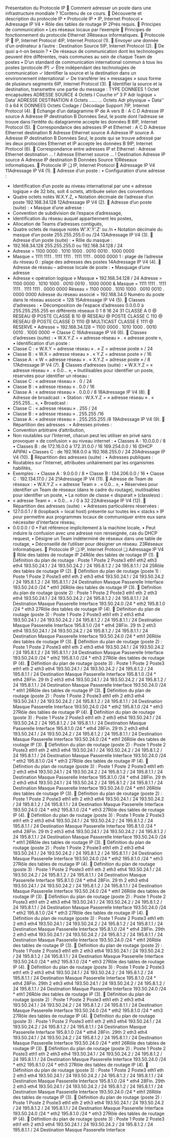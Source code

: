 Présentation du
Protocole IP

Comment adresser un poste dans
une infrastructure mondiale ?
1Contenu de ce cours.

Découverte et description du protocole IP
• Protocole IP
• IP, Internet Protocol
• Adressage IP V4
• Rôle des tables de routage IP
2Prés requis.

Principes de communication
• Les réseaux locaux par l’exemple

Principes de fonctionnement du protocole Ethernet
3Réseaux informatiques.

Protocole IP
 IP, Internet Protocol
4IP, Internet Protocol (1).

Envoyer une donnée d’un ordinateur à l’autre :
Destination
Source
5IP, Internet Protocol (2).

De quoi a-t-on besoin ?
• De réseaux de communication dont les technologies peuvent
être différentes, mais communes au sein de chaque Team de
postes
• D’un standard de communication international commun à tous
les postes (protocole IP)
✓ Être indépendant des technologies de communication
✓ Identifier la source et la destination dans un
environnement international
✓ De transférer les « messages » sous forme de plusieurs
segments
6IP, Internet Protocol (3).

Identifier la source et la destination, transmettre une partie du
message :
TYPE DONNEES 1 Octet
encapsulées
ADRESSE SOURCE 4 Octets
I
Couche n° 3
P
Adr logique + Data’ ADRESSE DESTINATION 4 Octets
…… … Octets
Adr physique + Data’’
0 à 64 K
DONNEES
Octets
Codage / Décodage
Support
7IP, Internet Protocol (4).

Échange d’un datagramme IP de A vers B :
A
C D
Adresse IP source A
Adresse IP destination B
Données
Seul, le poste dont l’adresse se
trouve dans l’entête du
datagramme accepte les données
B
8IP, Internet Protocol (5).

Correspondance des adresses IP et Ethernet :
A
C D
Adresse Ethernet destination B
Adresse Ethernet source A
Adresse IP source A
Adresse IP destination B
Données
Seul, le poste qui se trouve
adressé par les deux protocoles
Ethernet et IP
accepte les données B
9IP, Internet Protocol (6).

Correspondance entre adresses IP et Ethernet :
Adresse Ethernet destination ... !
Adresse Ethernet source … ! Destination
Adresse IP source A
Adresse IP destination B
Données
Source
10Réseaux informatiques.

Protocole IP
❑ IP, Internet Protocol
 Adressage IP V4
11Adressage IP V4 (1).

Adresse d’un poste :
• Configuration d’une adresse :
- Identification d’un poste au niveau international par une
« adresse logique » de 32 bits, soit 4 octets, attribuée
selon des conventions
- Quatre octets notés W.X.Y.Z,
• Notation décimale de l’adresse d’un poste 192.168.34.128
12Adressage IP V4 (2).

Adresse d’un poste (suite) :
• Masque d’une adresse :
- Convention de subdivision de l’espace d’adressage,
- Identification du réseau auquel appartiennent les postes,
- Allocation de Teams d’adresses contiguës,
- Quatre octets de masque notés W’.X’.Y’.Z’ ou /n
• Notation décimale du masque d’un poste 255.255.255.0 ou /24
13Adressage IP V4 (3).

Adresse d’un poste (suite) :
• Rôle du masque :
- 192.168.34.128 255.255.255.0 ou 192.168.34.128 / 24
- Adresse = 1100 0000 . 1010 1000 . 0010 0010 . 1000 0000
- Masque = 1111 1111 . 1111 1111 . 1111 1111 . 0000 0000
1 : plage de l’adresse du réseau
0 : plage des adresses des postes
14Adressage IP V4 (4).

Adresse de réseau – adresse locale de poste :
• Masquage d’une adresse
- Adresse « opération logique » Masque
• 192.168.34.128 / 24
Adresse = 1100 0000 . 1010 1000 . 0010 0010 . 1000 0000
& Masque = 1111 1111 . 1111 1111 . 1111 1111 . 0000 0000
Réseau = 1100 0000 . 1010 1000 . 0010 0010 . 0000 0000
Adresse du réseau associé = 192.168.34.0
Numéro du poste dans le réseau associé = 128
15Adressage IP V4 (5).

Classes d’adresses :
• Décomposition de l’espace d’adresses
0.0.0.0 à 255.255.255.255 en différents réseaux
0 1 8 16 24 31
CLASSE A 0 @ RESEAU @ POSTE
CLASSE B 10 @ RESEAU @ POSTE
CLASSE C 110 @ RESEAU @ POSTE
CLASSE D 1110 @ MULTICAST
CLASSE E 1111 @ RESERVE
• Adresse = 192.168.34.128
= 1100 0000 . 1010 1000 . 0010 0010 . 1000 0000
-> Classe C
16Adressage IP V4 (6).

Classes d’adresses (suite) :
• W.X.Y.Z = « adresse réseau » . « adresse poste »,
• Identification d’un poste :
- Classe C : « W.X.Y = adresse réseau » . « Z = adresse poste » / 24
- Classe B : « W.X = adresse réseau » . « Y.Z = adresse poste » / 16
- Classe A : « W = adresse réseau » . « X.Y.Z = adresse poste » / 8
17Adressage IP V4 (7).

Classes d’adresses (suite) :
• W.X.Y.Z = « adresse réseau » . « 0.0… »,
• Inutilisables pour identifier un poste, réservées pour identifier
un réseau :
- Classe C : « adresse réseau » . 0 / 24
- Classe B : « adresse réseau » . 0.0 / 16
- Classe A : « adresse réseau » . 0.0.0 / 8
18Adressage IP V4 (8).

Adresse de broadcast :
• Station : W.X.Y.Z = « adresse réseau » . « 255.255… »,
• Broadcast :
- Classe C : « adresse réseau » . 255 / 24
- Classe B : « adresse réseau » . 255.255 /16
- Classe A : « adresse réseau » . 255.255.255 /8
19Adressage IP V4 (9).

Répartition des adresses :
• Adresses privées :
- Convention arbitraire d’attribution,
- Non routables sur l’Internet, chacun peut les utiliser en privé
sans provoquer « de confusion » au niveau internet :
• Classes A : 10.0.0.0 / 8
• Classes B : de 172.16.0.0 à 172.31.0.0 / 16
169.254.0.0 / 16 (DHCP APIPA)
• Classes C : de 192.168.0.0 à 192.168.255.0 / 24
20Adressage IP V4 (10).

Répartition des adresses (suite) :
• Adresses publiques :
- Routables sur l’Internet, attribuées unitairement par les
organismes habilités,
- Exemples :
• Classe A : 9.0.0.0 / 8
• Classe B : 134.206.0.0 / 16
• Classe C : 192.134.17.0 / 24
21Adressage IP V4 (11).

Adresse de Team de réseaux :
• W.X.Y.Z = « adresse Team » . « 0.0… »,
• Réservées pour identifier un Team de réseaux (dans le cadre
du routage), inutilisables pour identifier un poste,
• La notion de classe « disparait » (classless) :
- « adresse Team » . « 0.0… » / 0 à 32
22Adressage IP V4 (12).

Répartition des adresses (suite) :
• Adresses particulières réservées :
- 127.0.0.1 / 8 (loopback = local host) présente sur toutes
les « stacks » IP pour permettre aux programmes locaux de
communiquer entre eux sans nécessiter d’interface réseau,
- 0.0.0.0 / 0
• Fait référence implicitement à la machine locale,
• Peut induire la confusion avec une adresse non
renseignée, cas du DHCP request,
• Désigne un Team indéterminé de réseaux dans une
table de routage,
• Déconseillé de l’utiliser pour désigner un réseau.
23Réseaux informatiques.

Protocole IP
❑ IP, Internet Protocol
❑ Adressage IP V4
 Rôle des tables de routage IP
24Rôle des tables de routage IP (1).

Définition du plan de routage :
Poste 1 Poste 2 Poste3
eth1 eth2 eth3 eth4
193.50.24.1 / 24 193.50.24.2 / 24 195.8.1.2 / 24 195.8.1.1 / 24
25Rôle des tables de routage IP (2).

Définition du plan de routage (poste 1) :
Poste 1 Poste 2 Poste3
eth1 eth 2 eth3 eth4
193.50.24.1 / 24 193.50.24.2 / 24 195.8.1.2 / 24 195.8.1.1 / 24
Destination Masque Passerelle Interface
193.50.24.0 /24 * eth1
26Rôle des tables de routage IP (3).

Définition du plan de routage (poste 2) :
Poste 1 Poste 2 Poste3
eth1 eth 2 eth3 eth4
193.50.24.1 / 24 193.50.24.2 / 24 195.8.1.2 / 24 195.8.1.1 / 24
Destination Masque Passerelle Interface
193.50.24.0 /24 * eth2
195.8.1.0 /24 * eth3
27Rôle des tables de routage IP (4).

Définition du plan de routage (poste 3) :
Poste 1 Poste 2 Poste3
eth1 eth 2 eth3 eth4
193.50.24.1 / 24 193.50.24.2 / 24 195.8.1.2 / 24 195.8.1.1 / 24
Destination Masque Passerelle Interface
195.8.1.0 /24 * eth4
28Fin.
29
th 2 eth3 eth4
193.50.24.1 / 24 193.50.24.2 / 24 195.8.1.2 / 24 195.8.1.1 / 24
Destination Masque Passerelle Interface
193.50.24.0 /24 * eth1
26Rôle des tables de routage IP (3).

Définition du plan de routage (poste 2) :
Poste 1 Poste 2 Poste3
eth1 eth 2 eth3 eth4
193.50.24.1 / 24 193.50.24.2 / 24 195.8.1.2 / 24 195.8.1.1 / 24
Destination Masque Passerelle Interface
193.50.24.0 /24 * eth2
195.8.1.0 /24 * eth3
27Rôle des tables de routage IP (4).

Définition du plan de routage (poste 3) :
Poste 1 Poste 2 Poste3
eth1 eth 2 eth3 eth4
193.50.24.1 / 24 193.50.24.2 / 24 195.8.1.2 / 24 195.8.1.1 / 24
Destination Masque Passerelle Interface
195.8.1.0 /24 * eth4
28Fin.
29
th 2 eth3 eth4
193.50.24.1 / 24 193.50.24.2 / 24 195.8.1.2 / 24 195.8.1.1 / 24
Destination Masque Passerelle Interface
193.50.24.0 /24 * eth1
26Rôle des tables de routage IP (3).

Définition du plan de routage (poste 2) :
Poste 1 Poste 2 Poste3
eth1 eth 2 eth3 eth4
193.50.24.1 / 24 193.50.24.2 / 24 195.8.1.2 / 24 195.8.1.1 / 24
Destination Masque Passerelle Interface
193.50.24.0 /24 * eth2
195.8.1.0 /24 * eth3
27Rôle des tables de routage IP (4).

Définition du plan de routage (poste 3) :
Poste 1 Poste 2 Poste3
eth1 eth 2 eth3 eth4
193.50.24.1 / 24 193.50.24.2 / 24 195.8.1.2 / 24 195.8.1.1 / 24
Destination Masque Passerelle Interface
195.8.1.0 /24 * eth4
28Fin.
29
th 2 eth3 eth4
193.50.24.1 / 24 193.50.24.2 / 24 195.8.1.2 / 24 195.8.1.1 / 24
Destination Masque Passerelle Interface
193.50.24.0 /24 * eth1
26Rôle des tables de routage IP (3).

Définition du plan de routage (poste 2) :
Poste 1 Poste 2 Poste3
eth1 eth 2 eth3 eth4
193.50.24.1 / 24 193.50.24.2 / 24 195.8.1.2 / 24 195.8.1.1 / 24
Destination Masque Passerelle Interface
193.50.24.0 /24 * eth2
195.8.1.0 /24 * eth3
27Rôle des tables de routage IP (4).

Définition du plan de routage (poste 3) :
Poste 1 Poste 2 Poste3
eth1 eth 2 eth3 eth4
193.50.24.1 / 24 193.50.24.2 / 24 195.8.1.2 / 24 195.8.1.1 / 24
Destination Masque Passerelle Interface
195.8.1.0 /24 * eth4
28Fin.
29
th 2 eth3 eth4
193.50.24.1 / 24 193.50.24.2 / 24 195.8.1.2 / 24 195.8.1.1 / 24
Destination Masque Passerelle Interface
193.50.24.0 /24 * eth1
26Rôle des tables de routage IP (3).

Définition du plan de routage (poste 2) :
Poste 1 Poste 2 Poste3
eth1 eth 2 eth3 eth4
193.50.24.1 / 24 193.50.24.2 / 24 195.8.1.2 / 24 195.8.1.1 / 24
Destination Masque Passerelle Interface
193.50.24.0 /24 * eth2
195.8.1.0 /24 * eth3
27Rôle des tables de routage IP (4).

Définition du plan de routage (poste 3) :
Poste 1 Poste 2 Poste3
eth1 eth 2 eth3 eth4
193.50.24.1 / 24 193.50.24.2 / 24 195.8.1.2 / 24 195.8.1.1 / 24
Destination Masque Passerelle Interface
195.8.1.0 /24 * eth4
28Fin.
29
th 2 eth3 eth4
193.50.24.1 / 24 193.50.24.2 / 24 195.8.1.2 / 24 195.8.1.1 / 24
Destination Masque Passerelle Interface
193.50.24.0 /24 * eth1
26Rôle des tables de routage IP (3).

Définition du plan de routage (poste 2) :
Poste 1 Poste 2 Poste3
eth1 eth 2 eth3 eth4
193.50.24.1 / 24 193.50.24.2 / 24 195.8.1.2 / 24 195.8.1.1 / 24
Destination Masque Passerelle Interface
193.50.24.0 /24 * eth2
195.8.1.0 /24 * eth3
27Rôle des tables de routage IP (4).

Définition du plan de routage (poste 3) :
Poste 1 Poste 2 Poste3
eth1 eth 2 eth3 eth4
193.50.24.1 / 24 193.50.24.2 / 24 195.8.1.2 / 24 195.8.1.1 / 24
Destination Masque Passerelle Interface
195.8.1.0 /24 * eth4
28Fin.
29
th 2 eth3 eth4
193.50.24.1 / 24 193.50.24.2 / 24 195.8.1.2 / 24 195.8.1.1 / 24
Destination Masque Passerelle Interface
193.50.24.0 /24 * eth1
26Rôle des tables de routage IP (3).

Définition du plan de routage (poste 2) :
Poste 1 Poste 2 Poste3
eth1 eth 2 eth3 eth4
193.50.24.1 / 24 193.50.24.2 / 24 195.8.1.2 / 24 195.8.1.1 / 24
Destination Masque Passerelle Interface
193.50.24.0 /24 * eth2
195.8.1.0 /24 * eth3
27Rôle des tables de routage IP (4).

Définition du plan de routage (poste 3) :
Poste 1 Poste 2 Poste3
eth1 eth 2 eth3 eth4
193.50.24.1 / 24 193.50.24.2 / 24 195.8.1.2 / 24 195.8.1.1 / 24
Destination Masque Passerelle Interface
195.8.1.0 /24 * eth4
28Fin.
29th 2 eth3 eth4
193.50.24.1 / 24 193.50.24.2 / 24 195.8.1.2 / 24 195.8.1.1 / 24
Destination Masque Passerelle Interface
193.50.24.0 /24 * eth1
26Rôle des tables de routage IP (3).

Définition du plan de routage (poste 2) :
Poste 1 Poste 2 Poste3
eth1 eth 2 eth3 eth4
193.50.24.1 / 24 193.50.24.2 / 24 195.8.1.2 / 24 195.8.1.1 / 24
Destination Masque Passerelle Interface
193.50.24.0 /24 * eth2
195.8.1.0 /24 * eth3
27Rôle des tables de routage IP (4).

Définition du plan de routage (poste 3) :
Poste 1 Poste 2 Poste3
eth1 eth 2 eth3 eth4
193.50.24.1 / 24 193.50.24.2 / 24 195.8.1.2 / 24 195.8.1.1 / 24
Destination Masque Passerelle Interface
195.8.1.0 /24 * eth4
28Fin.
29th 2 eth3 eth4
193.50.24.1 / 24 193.50.24.2 / 24 195.8.1.2 / 24 195.8.1.1 / 24
Destination Masque Passerelle Interface
193.50.24.0 /24 * eth1
26Rôle des tables de routage IP (3).

Définition du plan de routage (poste 2) :
Poste 1 Poste 2 Poste3
eth1 eth 2 eth3 eth4
193.50.24.1 / 24 193.50.24.2 / 24 195.8.1.2 / 24 195.8.1.1 / 24
Destination Masque Passerelle Interface
193.50.24.0 /24 * eth2
195.8.1.0 /24 * eth3
27Rôle des tables de routage IP (4).

Définition du plan de routage (poste 3) :
Poste 1 Poste 2 Poste3
eth1 eth 2 eth3 eth4
193.50.24.1 / 24 193.50.24.2 / 24 195.8.1.2 / 24 195.8.1.1 / 24
Destination Masque Passerelle Interface
195.8.1.0 /24 * eth4
28Fin.
29th 2 eth3 eth4
193.50.24.1 / 24 193.50.24.2 / 24 195.8.1.2 / 24 195.8.1.1 / 24
Destination Masque Passerelle Interface
193.50.24.0 /24 * eth1
26Rôle des tables de routage IP (3).

Définition du plan de routage (poste 2) :
Poste 1 Poste 2 Poste3
eth1 eth 2 eth3 eth4
193.50.24.1 / 24 193.50.24.2 / 24 195.8.1.2 / 24 195.8.1.1 / 24
Destination Masque Passerelle Interface
193.50.24.0 /24 * eth2
195.8.1.0 /24 * eth3
27Rôle des tables de routage IP (4).

Définition du plan de routage (poste 3) :
Poste 1 Poste 2 Poste3
eth1 eth 2 eth3 eth4
193.50.24.1 / 24 193.50.24.2 / 24 195.8.1.2 / 24 195.8.1.1 / 24
Destination Masque Passerelle Interface
195.8.1.0 /24 * eth4
28Fin.
29th 2 eth3 eth4
193.50.24.1 / 24 193.50.24.2 / 24 195.8.1.2 / 24 195.8.1.1 / 24
Destination Masque Passerelle Interface
193.50.24.0 /24 * eth1
26Rôle des tables de routage IP (3).

Définition du plan de routage (poste 2) :
Poste 1 Poste 2 Poste3
eth1 eth 2 eth3 eth4
193.50.24.1 / 24 193.50.24.2 / 24 195.8.1.2 / 24 195.8.1.1 / 24
Destination Masque Passerelle Interface
193.50.24.0 /24 * eth2
195.8.1.0 /24 * eth3
27Rôle des tables de routage IP (4).

Définition du plan de routage (poste 3) :
Poste 1 Poste 2 Poste3
eth1 eth 2 eth3 eth4
193.50.24.1 / 24 193.50.24.2 / 24 195.8.1.2 / 24 195.8.1.1 / 24
Destination Masque Passerelle Interface

